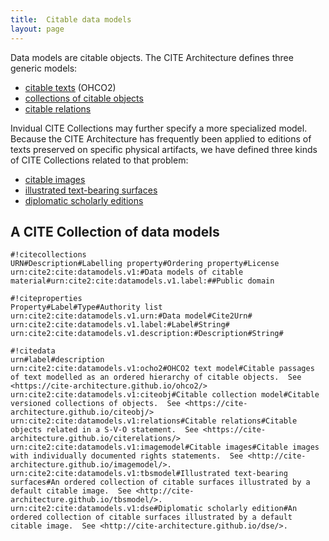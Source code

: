 ```yaml
---
title:  Citable data models
layout: page
---
```


Data models are citable objects.  The CITE Architecture defines three generic models:


-   [citable texts](../ohco2) (OHCO2)
-   [collections of citable objects](../cite2)
-   [citable relations](../citerelations)


Invidual CITE Collections may further specify a more specialized model.  Because the CITE Architecture has frequently been applied to editions of texts preserved on specific physical artifacts, we have defined three kinds of CITE Collections related to that problem:

-   [citable images](../imagemodel)
-   [illustrated text-bearing surfaces](../tbsmodel)
-   [diplomatic scholarly editions](../dse)


## A CITE Collection of data models



    #!citecollections
    URN#Description#Labelling property#Ordering property#License
    urn:cite2:cite:datamodels.v1:#Data models of citable material#urn:cite2:cite:datamodels.v1.label:##Public domain

    #!citeproperties
    Property#Label#Type#Authority list
    urn:cite2:cite:datamodels.v1.urn:#Data model#Cite2Urn#
    urn:cite2:cite:datamodels.v1.label:#Label#String#
    urn:cite2:cite:datamodels.v1.description:#Description#String#

    #!citedata
    urn#label#description
    urn:cite2:cite:datamodels.v1:ocho2#OHCO2 text model#Citable passages of text modelled as an ordered hierarchy of citable objects.  See <https://cite-architecture.github.io/ohco2/>
    urn:cite2:cite:datamodels.v1:citeobj#Citable collection model#Citable versioned collections of objects.  See <https://cite-architecture.github.io/citeobj/>
    urn:cite2:cite:datamodels.v1:relations#Citable relations#Citable objects related in a S-V-O statement.  See <https://cite-architecture.github.io/citerelations/>
    urn:cite2:cite:datamodels.v1:imagemodel#Citable images#Citable images with individually documented rights statements.  See <http://cite-architecture.github.io/imagemodel/>.
    urn:cite2:cite:datamodels.v1:tbsmodel#Illustrated text-bearing surfaces#An ordered collection of citable surfaces illustrated by a default citable image.  See <http://cite-architecture.github.io/tbsmodel/>.
    urn:cite2:cite:datamodels.v1:dse#Diplomatic scholarly edition#An ordered collection of citable surfaces illustrated by a default citable image.  See <http://cite-architecture.github.io/dse/>.
